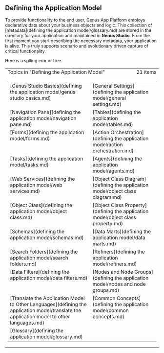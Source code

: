 ## Defining the Application Model

To provide functionality to the end user, Genus App Platform employs declarative data about your business objects and logic. This collection of [metadata](defining the application model/glossary.md) are stored in the directory for your application and maintained in **Genus Studio**. From the first moment you start describing the necessary metadata, your application is alive. This truly supports scenario and evolutionary driven capture of critical functionality.

Here is a splling eror or tree.

<table cellpadding="0" cellspacing="0" width="100%" class="cdclvSuggestTable">

<tbody>

<tr>

<td width="100%" class="cdclvSuggestTitle">Topics in "Defining the Application Model"</td>

<td class="cdclvSuggestTitle"><nobr>21 items</nobr></td>

</tr>

<tr>

<td class="cdclvCategoryCont" colspan="2">

<table cellpadding="0" cellspacing="0" width="100%">

<tbody>

<tr>

<td valign="top" class="cdclvCategoryCol1">[Genus Studio Basics](defining the application model/genus studio basics.md)</td>

<td valign="top" class="cdclvCategoryCol2">[General Settings](defining the application model/general settings.md)</td>

</tr>

<tr class="cdclvCategoryRowAlt">

<td valign="top" class="cdclvCategoryCol1">[Navigation Pane](defining the application model/navigation pane.md)</td>

<td valign="top" class="cdclvCategoryCol2">[Tables](defining the application model/tables.md)</td>

</tr>

<tr>

<td valign="top" class="cdclvCategoryCol1">[Forms](defining the application model/forms.md)</td>

<td valign="top" class="cdclvCategoryCol2">[Action Orchestration](defining the application model/action orchestration.md)</td>

</tr>

<tr class="cdclvCategoryRowAlt">

<td valign="top" class="cdclvCategoryCol1">[Tasks](defining the application model/tasks.md)</td>

<td valign="top" class="cdclvCategoryCol2">[Agents](defining the application model/agents.md)</td>

</tr>

<tr>

<td valign="top" class="cdclvCategoryCol1">[Web Services](defining the application model/web services.md)</td>

<td valign="top" class="cdclvCategoryCol2">[Object Class Diagram](defining the application model/object class diagram.md)</td>

</tr>

<tr class="cdclvCategoryRowAlt">

<td valign="top" class="cdclvCategoryCol1">[Object Class](defining the application model/object class.md)</td>

<td valign="top" class="cdclvCategoryCol2">[Object Class Property](defining the application model/object class property.md)</td>

</tr>

<tr>

<td valign="top" class="cdclvCategoryCol1">[Schemas](defining the application model/schemas.md)</td>

<td valign="top" class="cdclvCategoryCol2">[Data Marts](defining the application model/data marts.md)</td>

</tr>

<tr class="cdclvCategoryRowAlt">

<td valign="top" class="cdclvCategoryCol1">[Search Folders](defining the application model/search folders.md)</td>

<td valign="top" class="cdclvCategoryCol2">[Refiners](defining the application model/refiners.md)</td>

</tr>

<tr>

<td valign="top" class="cdclvCategoryCol1">[Data Filters](defining the application model/data filters.md)</td>

<td valign="top" class="cdclvCategoryCol2">[Nodes and Node Groups](defining the application model/nodes and node groups.md)</td>

</tr>

<tr class="cdclvCategoryRowAlt">

<td valign="top" class="cdclvCategoryCol1">[Translate the Application Model to Other Languages](defining the application model/translate the application model to other languages.md)</td>

<td valign="top" class="cdclvCategoryCol2">[Common Concepts](defining the application model/common concepts.md)</td>

</tr>

<tr>

<td valign="top" class="cdclvCategoryCol1">[Glossary](defining the application model/glossary.md)</td>

<td valign="top" class="cdclvCategoryCol2"></td>

</tr>

</tbody>

</table>

</td>

</tr>

</tbody>

</table>